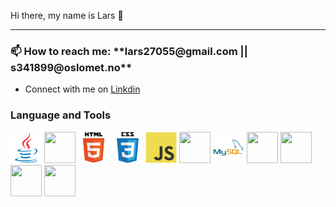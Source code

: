 Hi there, my name is Lars 👋

<!-- <hr> -->

***

<h3> 📫 How to reach me: **lars27055@gmail.com || s341899@oslomet.no** </h3> 


* Connect with me on [Linkdin](https://www.linkedin.com/in/lars-roberbuell)

<h3> Language and Tools </h3>

[<img src= "https://raw.githubusercontent.com/devicons/devicon/master/icons/java/java-original.svg" width="50" height="50">](https://www.java.com/en/)
[<img src= "https://upload.wikimedia.org/wikipedia/commons/thumb/0/0a/Python.svg/800px-Python.svg.png" width="50" height="50">](https://www.python.org/)
[<img src= "https://raw.githubusercontent.com/devicons/devicon/master/icons/html5/html5-original-wordmark.svg" width="50" height="50">](https://www.w3.org/html/)
[<img src= "https://raw.githubusercontent.com/github/explore/80688e429a7d4ef2fca1e82350fe8e3517d3494d/topics/css/css.png" width="50" height="50">](https://www.w3.org/Style/CSS/)
[<img src= "https://raw.githubusercontent.com/devicons/devicon/master/icons/javascript/javascript-original.svg" width="50" height="50">](https://developer.mozilla.org/en-US/docs/Web/JavaScript/)
[<img src= "https://upload.wikimedia.org/wikipedia/commons/thumb/3/35/Tux.svg/1200px-Tux.svg.png" width="50" height="50">](https://www.linux.org/)
[<img src= "https://raw.githubusercontent.com/devicons/devicon/master/icons/mysql/mysql-original-wordmark.svg" width="50" height="50">](https://www.mysql.com/)
[<img src= "https://miro.medium.com/max/336/1*glD7bNJG3SlO0_xNmSGPcQ.png" width="50" height="50">](https://www.docker.com/)
[<img src= "https://miro.medium.com/max/766/1*Yf48dlC5RhXYPV3gLeaLdg.png" width="50" height="50">](https://git-scm.com/)
[<img src= "https://external-preview.redd.it/V77U-n3OuvNr2I14hRYUcyXBJ1C9dEMV3HUt3dAIViw.png?auto=webp&s=20d05cf394bd203741ddfdffa904af94fdd90544" width="50" height="50">](https://www.gnu.org/software/bash/)
[<img src= "https://upload.wikimedia.org/wikipedia/commons/thumb/2/21/Matlab_Logo.png/800px-Matlab_Logo.png" width="50" height="50">](https://se.mathworks.com/products/matlab.html/)
